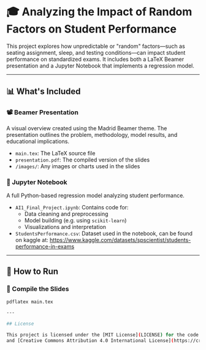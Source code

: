 # 🎓 Analyzing the Impact of Random Factors on Student Performance

This project explores how unpredictable or "random" factors—such as seating assignment, sleep, and testing conditions—can impact student performance on standardized exams. It includes both a LaTeX Beamer presentation and a Jupyter Notebook that implements a regression model.

---

## 📊 What's Included

### 📽️ Beamer Presentation
A visual overview created using the Madrid Beamer theme. The presentation outlines the problem, methodology, model results, and educational implications.

- `main.tex`: The LaTeX source file
- `presentation.pdf`: The compiled version of the slides
- `/images/`: Any images or charts used in the slides

### 📓 Jupyter Notebook
A full Python-based regression model analyzing student performance.

- `AI1_Final_Project.ipynb`: Contains code for:
  - Data cleaning and preprocessing
  - Model building (e.g. using `scikit-learn`)
  - Visualizations and interpretation
- `StudentsPerformance.csv`: Dataset used in the notebook, can be found on kaggle at: https://www.kaggle.com/datasets/spscientist/students-performance-in-exams

---

## 🚀 How to Run

### 🧪 Compile the Slides
```bash
pdflatex main.tex

---

## License

This project is licensed under the [MIT License](LICENSE) for the code  
and [Creative Commons Attribution 4.0 International License](https://creativecommons.org/licenses/by/4.0/) for the presentation content.
